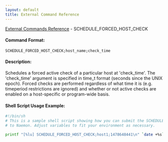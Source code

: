 ```yaml
---
layout: default
title: External Command Reference
---
```


<!--
************************************************
* AUTO GENERATED PAGE - USE ./update SCRIPT
************************************************
-->

<span class="glyphicon glyphicon-arrow-up"></span><a href="index.html"> External Commands Reference</a> - SCHEDULE_FORCED_HOST_CHECK<br>


#### Command Format:

`SCHEDULE_FORCED_HOST_CHECK;host_name;check_time`

#### Description:

Schedules a forced active check of a particular host at 'check_time'. The 'check_time' argument is specified in time_t format (seconds since the UNIX epoch). Forced checks are performed regardless of what time it is (e.g. timeperiod restrictions are ignored) and whether or not active checks are enabled on a host-specific or program-wide basis.

#### Shell Script Usage Example:

```sh
#!/bin/sh
# This is a sample shell script showing how you can submit the SCHEDULE_FORCED_HOST_CHECK command
# to Naemon. Adjust variables to fit your environment as necessary.

printf "[%lu] SCHEDULE_FORCED_HOST_CHECK;host1;1478648441\n" `date +%s` > /var/lib/naemon/naemon.cmd
```



